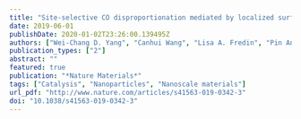 ```yaml
---
title: "Site-selective CO disproportionation mediated by localized surface plasmon resonance excited by electron beam"
date: 2019-06-01
publishDate: 2020-01-02T23:26:00.139495Z
authors: ["Wei-Chang D. Yang", "Canhui Wang", "Lisa A. Fredin", "Pin Ann Lin", "Lisa Shimomoto", "Henri J. Lezec", "Renu Sharma"]
publication_types: ["2"]
abstract: ""
featured: true
publication: "*Nature Materials*"
tags: ["Catalysis", "Nanoparticles", "Nanoscale materials"]
url_pdf: "http://www.nature.com/articles/s41563-019-0342-3"
doi: "10.1038/s41563-019-0342-3"
---
```

